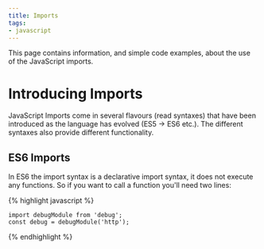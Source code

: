 ```yaml
---
title: Imports
tags:
- javascript
---
```


This page contains information, and simple code examples, about the use of the JavaScript imports.

# Introducing Imports

JavaScript Imports come in several flavours (read syntaxes) that have been introduced as the language has evolved (ES5 -> ES6 etc.). The different syntaxes also provide different functionality.

## ES6 Imports

In ES6 the import syntax is a declarative import syntax, it does not execute any functions.
So if you want to call a function you'll need two lines:

{% highlight javascript %}

    import debugModule from 'debug';
    const debug = debugModule('http');
{% endhighlight %}
